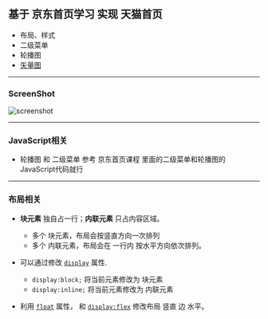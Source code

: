 ## 基于 京东首页学习 实现 天猫首页
* 布局、样式
* 二级菜单
* 轮播图
* [矢量图](https://www.iconfont.cn/)

---

### ScreenShot
![screenshot](https://github.com/103style/AndroidDevLearnWeb/blob/master/tmall/tmall_srceenshot.gif)


---

### JavaScript相关
* 轮播图 和 二级菜单 参考 京东首页课程 里面的二级菜单和轮播图的JavaScript代码就行

---

### 布局相关
* **块元素** 独自占一行；**内联元素** 只占内容区域。 
  * 多个 块元素，布局会按竖直方向一次排列
  * 多个 内联元素，布局会在 一行内 按水平方向依次排列。
  
* 可以通过修改 [`display`](https://www.runoob.com/cssref/pr-class-display.html) 属性.
  * `display:block;` 将当前元素修改为 块元素
  * `display:inline;` 将当前元素修改为 内联元素

* 利用 [`float`](https://www.runoob.com/cssref/pr-class-float.html) 属性， 和 [`display:flex`](https://www.runoob.com/css3/css3-flexbox.html) 修改布局 竖直 边 水平。
